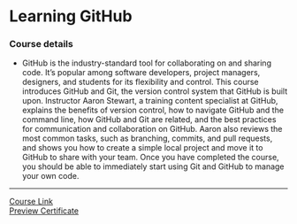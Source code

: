 # Learning GitHub

### Course details

- GitHub is the industry-standard tool for collaborating on and sharing code. It’s popular among software developers, project managers, designers, and students for its flexibility and control. This course introduces GitHub and Git, the version control system that GitHub is built upon. Instructor Aaron Stewart, a training content specialist at GitHub, explains the benefits of version control, how to navigate GitHub and the command line, how GitHub and Git are related, and the best practices for communication and collaboration on GitHub. Aaron also reviews the most common tasks, such as branching, commits, and pull requests, and shows you how to create a simple local project and move it to GitHub to share with your team. Once you have completed the course, you should be able to immediately start using Git and GitHub to manage your own code.

---

[Course Link](https://www.linkedin.com/learning/learning-github)
<br>[Preview Certificate](https://raw.githubusercontent.com/osb910/Kalbonyan-Elmarsos/f37dc4dfb73dc0e111ef54fe354776168f929396/01-LinkedIn-Learning/10_Programming-Foundations-Learning-GitHub/CertificateOfCompletion_Learning%20GitHub.pdf)
